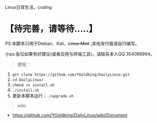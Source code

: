 Linux日常生活，coding
# 【待完善，请等待.....】
PS:本脚本只用于Debian、Kali、~~Linux Mint~~ ,其他发行版请自行编写。

小ps:各位如果有好建议(或者应用与终端工具)，请联系本人QQ:354096994。

> 使用：
   1. `git clone https://github.com/YGoldking/DailyLinux.git` 
   2. `cd DailyLinux/`
   3. `chmod +x install.sh`
   4. `./install.sh`
   5. 更新本脚本运行：`./upgrade.sh`

> wiki:
  - https://github.com/YGoldking/DailyLinux/wiki/Document
